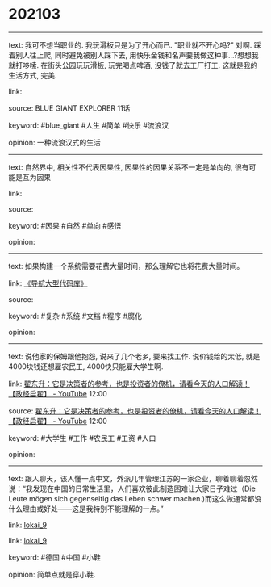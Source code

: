# 202103

---

text: 我可不想当职业的. 我玩滑板只是为了开心而已. "职业就不开心吗?" 对啊. 踩着别人往上爬, 同时避免被别人踩下去, 用快乐金钱和名声要我做这种事...?想想我就打哆嗦. 在街头公园玩玩滑板, 玩完喝点啤酒, 没钱了就去工厂打工. 这就是我的生活方式, 完美.

link:

source: BLUE GIANT EXPLORER 11话

keyword: #blue_giant #人生 #简单 #快乐 #流浪汉

opinion: 一种流浪汉式的生活

---

text: 自然界中, 相关性不代表因果性, 因果性的因果关系不一定是单向的, 很有可能是互为因果

link:

source:

keyword: #因果 #自然 #单向 #感悟

opinion:

---

text: 如果构建一个系统需要花费大量时间，那么理解它也将花费大量时间。

link: [《导航大型代码库》](https://blog.royalsloth.eu/posts/on-navigating-a-large-codebase/)

source:

keyword: #复杂 #系统 #文档 #程序 #腐化

opinion:

---

text: 说他家的保姆跟他抱怨, 说来了几个老乡, 要来找工作. 说价钱给的太低, 就是4000块钱还想雇农民工, 4000快只能雇大学生啊.

link: [翟东升：它是决策者的参考，也是投资者的僚机，请看今天的人口解读！【政经启翟】 \- YouTube](https://www.youtube.com/watch?v=aLXxsszjRFI) 12:00

source: [翟东升：它是决策者的参考，也是投资者的僚机，请看今天的人口解读！【政经启翟】 \- YouTube](https://www.youtube.com/watch?v=aLXxsszjRFI) 12:00

keyword: #大学生 #工作 #农民工 #工资 #人口

opinion:

---

text: 跟人聊天，该人懂一点中文，外派几年管理江苏的一家企业，聊着聊着忽然说：“我发现在中国的日常生活里，人们喜欢彼此制造困难让大家日子难过（Die Leute mögen sich gegenseitig das Leben schwer machen.)而这么做通常都没什么理由或好处——这是我特别不能理解的一点。”

link: [lokai_9](https://twitter.com/lokai_9/status/993522457326780418)

link: [lokai_9](https://twitter.com/lokai_9/status/993522457326780418)

keyword: #德国 #中国 #小鞋

opinion: 简单点就是穿小鞋.

